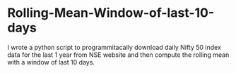 # Rolling-Mean-Window-of-last-10-days
I wrote a python script to programmitacally download daily Nifty 50 index data for the last 1 year from NSE website and then compute the rolling mean with a window of last 10 days.
